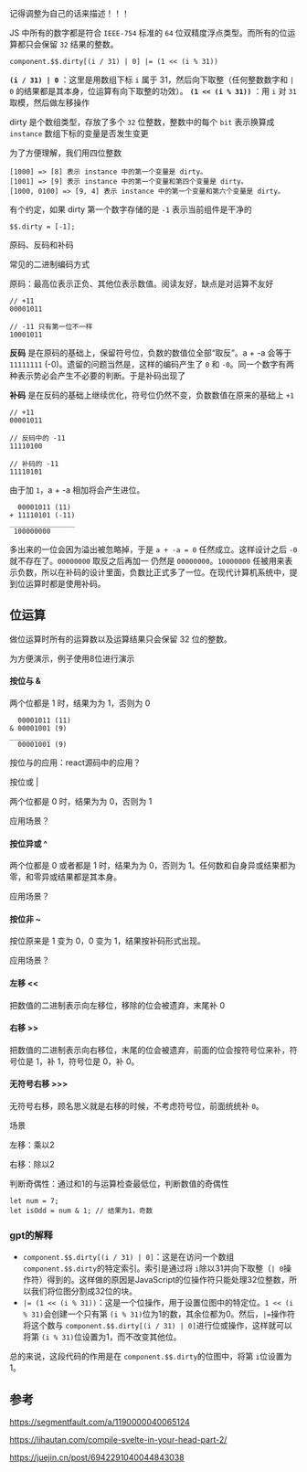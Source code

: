 记得调整为自己的话来描述！！！

JS 中所有的数字都是符合 `IEEE-754` 标准的 `64` 位双精度浮点类型。而所有的位运算都只会保留 `32` 结果的整数。

```
component.$$.dirty[(i / 31) | 0] |= (1 << (i % 31))
```

**`(i / 31) | 0`** ：这里是用数组下标 `i` 属于 31，然后向下取整（任何整数数字和 `| 0` 的结果都是其本身，位运算有向下取整的功效）。
 **`(1 << (i % 31))`** ：用 `i` 对 `31` 取模，然后做左移操作

dirty 是个数组类型，存放了多个 `32` 位整数，整数中的每个 `bit` 表示换算成 `instance` 数组下标的变量是否发生变更

为了方便理解，我们用四位整数

```
[1000] => [8] 表示 instance 中的第一个变量是 dirty。
[1001] => [9] 表示 instance 中的第一个变量和第四个变量是 dirty。
[1000, 0100] => [9, 4] 表示 instance 中的第一个变量和第六个变量是 dirty。
```

有个约定，如果 dirty 第一个数字存储的是 `-1` 表示当前组件是干净的

```
$$.dirty = [-1];
```

原码、反码和补码

常见的二进制编码方式

原码：最高位表示正负、其他位表示数值。阅读友好，缺点是对运算不友好

```
// +11
00001011

// -11 只有第一位不一样
10001011
```

**反码** 是在原码的基础上，保留符号位，负数的数值位全部“取反”。a + -a 会等于 `11111111` (-0)。遗留的问题当然是，这样的编码产生了 `0` 和 `-0`。同一个数字有两种表示势必会产生不必要的判断。于是补码出现了

**补码** 是在反码的基础上继续优化，符号位仍然不变，负数数值在原来的基础上 `+1`

```
// +11
00001011

// 反码中的 -11
11110100

// 补码的 -11
11110101
```

由于加 `1`，a + -a 相加将会产生进位。

```
  00001011 (11)
+ 11110101 (-11)
________________
 100000000

```

多出来的一位会因为溢出被忽略掉，于是 `a + -a = 0` 任然成立。这样设计之后 `-0` 就不存在了。`00000000` 取反之后再加一 仍然是 `00000000`。`10000000` 任被用来表示负数，所以在补码的设计里面，负数比正式多了一位。在现代计算机系统中，提到位运算时都是使用补码。

## 位运算

做位运算时所有的运算数以及运算结果只会保留 32 位的整数。

为方便演示，例子使用8位进行演示

#### 按位与 &

两个位都是 1 时，结果为为 1，否则为 0

```
  00001011 (11)
& 00001001 (9)
__________
  00001001 (9)

```

按位与的应用：react源码中的应用？

按位或 |

两个位都是 0 时，结果为为 0，否则为 1

应用场景？

#### 按位异或 ^

两个位都是 0 或者都是 1 时，结果为为 0，否则为 1。任何数和自身异或结果都为零，和零异或结果都是其本身。

应用场景？

#### 按位非 ~

按位原来是 1 变为 0，0 变为 1，结果按补码形式出现。

应用场景？

#### 左移 <<

把数值的二进制表示向左移位，移除的位会被遗弃，末尾补 0

#### 右移 >>

把数值的二进制表示向右移位，末尾的位会被遗弃，前面的位会按符号位来补，符号位是 1，补 1，符号位是 0，补 0。

#### 无符号右移 >>>

无符号右移，顾名思义就是右移的时候，不考虑符号位，前面统统补 `0`。

场景

左移：乘以2

右移：除以2

判断奇偶性：通过和1的与运算检查最低位，判断数值的奇偶性

```
let num = 7;
let isOdd = num & 1; // 结果为1，奇数
```


### gpt的解释


* `component.$$.dirty[(i / 31) | 0]`：这是在访问一个数组 `component.$$.dirty`的特定索引。索引是通过将 `i`除以31并向下取整（`| 0`操作符）得到的。这样做的原因是JavaScript的位操作符只能处理32位整数，所以我们将位图分割成32位的块。
* `|= (1 << (i % 31))`：这是一个位操作，用于设置位图中的特定位。`1 << (i % 31)`会创建一个只有第 `(i % 31)`位为1的数，其余位都为0。然后，`|=`操作符将这个数与 `component.$$.dirty[(i / 31) | 0]`进行位或操作，这样就可以将第 `(i % 31)`位设置为1，而不改变其他位。

总的来说，这段代码的作用是在 `component.$$.dirty`的位图中，将第 `i`位设置为1。

## 参考

https://segmentfault.com/a/1190000040065124

https://lihautan.com/compile-svelte-in-your-head-part-2/

https://juejin.cn/post/6942291040044843038
